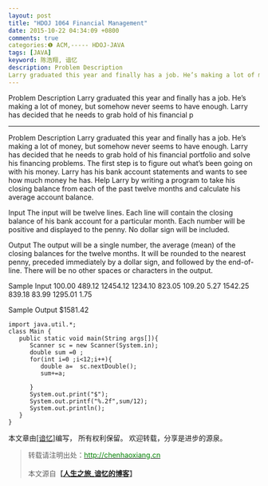 ```yaml
---
layout: post
title: "HDOJ 1064 Financial Management"
date: 2015-10-22 04:34:09 +0800
comments: true
categories:❶ ACM,----- HDOJ-JAVA
tags: [JAVA]
keyword: 陈浩翔, 谙忆
description: Problem Description 
Larry graduated this year and finally has a job. He’s making a lot of money, but somehow never seems to have enough. Larry has decided that he needs to grab hold of his financial p 
---
```



Problem Description 
Larry graduated this year and finally has a job. He’s making a lot of money, but somehow never seems to have enough. Larry has decided that he needs to grab hold of his financial p
<!-- more -->
----------

Problem Description
Larry graduated this year and finally has a job. He’s making a lot of money, but somehow never seems to have enough. Larry has decided that he needs to grab hold of his financial portfolio and solve his financing problems. The first step is to figure out what’s been going on with his money. Larry has his bank account statements and wants to see how much money he has. Help Larry by writing a program to take his closing balance from each of the past twelve months and calculate his average account balance.
 

Input
The input will be twelve lines. Each line will contain the closing balance of his bank account for a particular month. Each number will be positive and displayed to the penny. No dollar sign will be included.
 

Output
The output will be a single number, the average (mean) of the closing balances for the twelve months. It will be rounded to the nearest penny, preceded immediately by a dollar sign, and followed by the end-of-line. There will be no other spaces or characters in the output.
 

Sample Input
100.00 
489.12 
12454.12 
1234.10 
823.05 
109.20 
5.27 
1542.25 
839.18 
83.99 
1295.01 
1.75
 

Sample Output
$1581.42

```
import java.util.*;
class Main {
   public static void main(String args[]){
      Scanner sc = new Scanner(System.in);
      double sum =0 ;
      for(int i=0 ;i<12;i++){
         double a=  sc.nextDouble();
         sum+=a;
  
      }
      System.out.print("$");
      System.out.printf("%.2f",sum/12);
      System.out.println();
   }
}
```

本文章由<a href="http://chenhaoxiang.cn/">[谙忆]</a>编写， 所有权利保留。 
欢迎转载，分享是进步的源泉。
<blockquote cite='陈浩翔'>
<p background-color='#D3D3D3'>转载请注明出处：<a href='http://chenhaoxiang.cn'><font color="green">http://chenhaoxiang.cn</font></a><br><br>
本文源自<strong>【<a href='http://chenhaoxiang.cn' target='_blank'>人生之旅_谙忆的博客</a>】</strong></p>
</blockquote>
